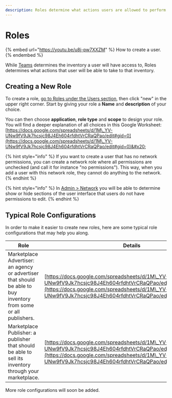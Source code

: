```yaml
---
description: Roles determine what actions users are allowed to perform.
---
```


# Roles

{% embed url="https://youtu.be/u8j-pw7XXZM" %}
How to create a user.
{% endembed %}

While [Teams](users-teams-and-roles-1.md) determines the inventory a user will have access to, Roles determines what actions that user will be able to take to that inventory.&#x20;

## Creating a New Role

To create a role, [go to Roles under the Users section](https://admin.adnuntius.com/admin/roles), then click "new" in the upper right corner. Start by giving your role a **Name** and **description** of your choice.

You can then choose **application**, **role type** and **scope** to design your role. You will find a deeper explanation of all choices in this Google Worksheet: [https://docs.google.com/spreadsheets/d/1M\_YV-UNw9fV9Jk7hcsjc98J4Eh604rfdhtVrCRaQPao/edit#gid=0](https://docs.google.com/spreadsheets/d/1M\_YV-UNw9fV9Jk7hcsjc98J4Eh604rfdhtVrCRaQPao/edit#gid=0)&#x20;

{% hint style="info" %}
If you want to create a user that has no network permissions, you can create a network role where all permissions are unchecked (and call it for instance "no permissions"). This way, when you add a user with this network role, they cannot do anything to the network.
{% endhint %}

{% hint style="info" %}
In [Admin > Network](../admin/network.md) you will be able to determine show or hide sections of the user interface that users do not have permissions to edit.
{% endhint %}

## Typical Role Configurations

In order to make it easier to create new roles, here are some typical role configurations that may help you along.

| Role                                                                                                              | Details                                                                                                                                                                                                              |
| ----------------------------------------------------------------------------------------------------------------- | -------------------------------------------------------------------------------------------------------------------------------------------------------------------------------------------------------------------- |
| Marketplace Advertiser: an agency or advertiser that should be able to buy inventory from some or all publishers. | [https://docs.google.com/spreadsheets/d/1M\_YV-UNw9fV9Jk7hcsjc98J4Eh604rfdhtVrCRaQPao/edit#gid=1644839331](https://docs.google.com/spreadsheets/d/1M\_YV-UNw9fV9Jk7hcsjc98J4Eh604rfdhtVrCRaQPao/edit#gid=1644839331) |
| Marketplace Publisher: a publisher that should be able to sell its inventory through your marketplace.            | [https://docs.google.com/spreadsheets/d/1M\_YV-UNw9fV9Jk7hcsjc98J4Eh604rfdhtVrCRaQPao/edit#gid=1634715789](https://docs.google.com/spreadsheets/d/1M\_YV-UNw9fV9Jk7hcsjc98J4Eh604rfdhtVrCRaQPao/edit#gid=1634715789) |

More role configurations will soon be added.
